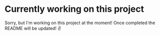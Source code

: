 # Currently working on this project

Sorry, but I'm working on this project at the moment! Once completed the README will be updated! ✌️
